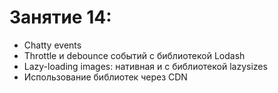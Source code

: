 # Занятие 14:

- Сhatty events
- Throttle и debounce событий c библиотекой Lodash
- Lazy-loading images: нативная и с библиотекой lazysizes
- Использование библиотек через CDN
